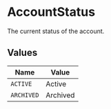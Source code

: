# AccountStatus

The current status of the account.


## Values

| Name       | Value      |
| ---------- | ---------- |
| `ACTIVE`   | Active     |
| `ARCHIVED` | Archived   |